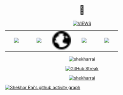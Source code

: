 <h1 align='center' font-size='60'>
      👋
</h1>
<p align='center'>
      <a href="https://github.com/shekharrai">
            <img alt="VIEWS" src="https://komarev.com/ghpvc/?username=shekharrai&label=PROFILE+VIEWS&color=red&style=flat-square">
      </a>
</p>
<table width="100" align='center'>
<tr>
    <td align='center' width="60">
        <a href="https://stackoverflow.com/users/5788486/shekhar-rai?tab=profile/"><img src="https://image.flaticon.com/icons/png/512/2111/2111628.png" width="60"></a>
    </td>
    <td align='center' width="60">
        <a href="https://www.linkedin.com/in/shekhar-rai-563b79176/"><img src="https://image.flaticon.com/icons/svg/2111/2111465.svg" width="60"></a>
    </td>
    <td align='center' width="60">
        <a href="https://shekharrai.github.io/"><img src="https://raw.githubusercontent.com/iconic/open-iconic/master/svg/globe.svg"  width="60"></a>
    </td>
    <td align='center' width="60">
        <a href="https://twitter.com/ShekkarRai"><img src="https://image.flaticon.com/icons/svg/2111/2111703.svg" width="60"></a>
    </td>
    <td align='center' width="60">
        <a href="https://www.facebook.com/shekkar.raee.3/"><img src="https://image.flaticon.com/icons/png/512/1409/1409943.png" width="60"></a>
    </td>
</tr>
</table>

<p align="center"><img align="center" src="https://github-readme-stats.vercel.app/api/top-langs?username=shekharrai&show_icons=true&locale=en&layout=compact&theme=dark" alt="shekharrai" /></p>


<div align='center'>
  
  [![GitHub Streak](https://github-readme-streak-stats.herokuapp.com/?user=foo290&theme=dark)](https://git.io/streak-stats)

</div>

<p align="center"> <a href="https://github.com/ryo-ma/github-profile-trophy"><img src="https://github-profile-trophy.vercel.app/?username=shekharrai&theme=juicyfresh" alt="shekharrai" /></a> </p>

[![Shekhar Rai's github activity graph](https://activity-graph.herokuapp.com/graph?username=shekharrai&theme=react-dark)](https://github.com/ashutosh00710/github-readme-activity-graph)
